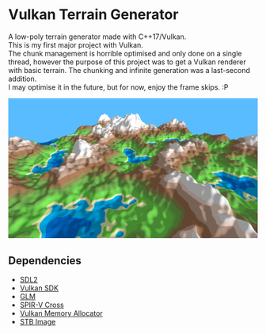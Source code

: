 # Vulkan Terrain Generator
A low-poly terrain generator made with C++17/Vulkan.  
This is my first major project with Vulkan.  
The chunk management is horrible optimised and only done on a single thread, however the purpose of this project was to get a Vulkan renderer with basic terrain. The chunking and infinite generation was a last-second addition.  
I may optimise it in the future, but for now, enjoy the frame skips. :P

![Terrain](images/terrain.png)

## Dependencies
* [SDL2](https://www.libsdl.org/download-2.0.php)
* [Vulkan SDK](https://www.lunarg.com/vulkan-sdk/)
* [GLM](https://glm.g-truc.net/0.9.9/index.html)
* [SPIR-V Cross](https://github.com/KhronosGroup/SPIRV-Cross)
* [Vulkan Memory Allocator](https://github.com/GPUOpen-LibrariesAndSDKs/VulkanMemoryAllocator)
* [STB Image](https://github.com/nothings/stb)